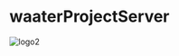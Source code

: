 # waaterProjectServer
![logo2](https://github.com/RoaaFatani/waaterProjectServer/assets/130115344/6a4d6949-1a7a-4139-b3bb-73335d48abd4)
